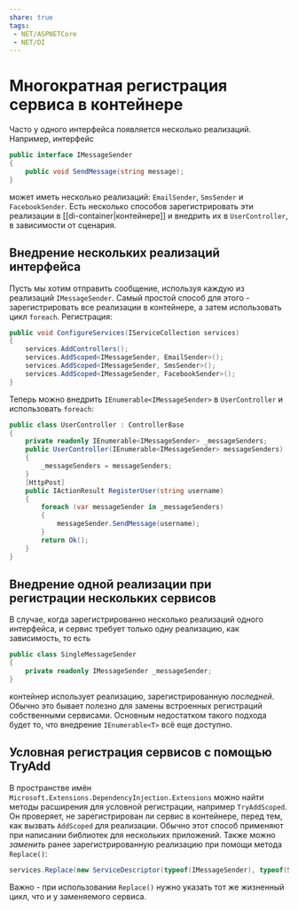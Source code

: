 ```yaml
---
share: true
tags:
 - NET/ASPNETCore
 - NET/DI
---
```

# Многократная регистрация сервиса в контейнере
Часто у одного интерфейса появляется несколько реализаций. Например, интерфейс
```csharp
public interface IMessageSender
{
	public void SendMessage(string message);
}
```
может иметь несколько реализаций: `EmailSender`, `SmsSender` и `FacebookSender`.
Есть несколько способов зарегистрировать эти реализации в [[di-container|контейнере]] и внедрить их в `UserController`, в зависимости от сценария.
## Внедрение нескольких реализаций интерфейса
Пусть мы хотим отправить сообщение, используя каждую из реализаций `IMessageSender`. Самый простой способ для этого - зарегистрировать все реализации в контейнере, а затем использовать цикл `foreach`.
Регистрация:
```csharp
public void ConfigureServices(IServiceCollection services)
{
	services.AddControllers();
	services.AddScoped<IMessageSender, EmailSender>();
	services.AddScoped<IMessageSender, SmsSender>();
	services.AddScoped<IMessageSender, FacebookSender>();
}
```
Теперь можно внедрить  `IEnumerable<IMessageSender>` в `UserController` и использовать `foreach`:
```csharp
public class UserController : ControllerBase
{
	private readonly IEnumerable<IMessageSender> _messageSenders;
	public UserController(IEnumerable<IMessageSender> messageSenders)
	{
		_messageSenders = messageSenders;
	}
	[HttpPost]
	public IActionResult RegisterUser(string username)
	{
		foreach (var messageSender in _messageSenders)
		{
			messageSender.SendMessage(username);
		}
		return Ok();
	}
}
```

## Внедрение одной реализации при регистрации нескольких сервисов
В случае, когда зарегистрированно несколько реализаций одного интерфейса, и сервис требует только одну реализацию, как зависимость, то есть
```csharp
public class SingleMessageSender
{
	private readonly IMessageSender _messageSender;
}
```
контейнер использует реализацию, зарегистрированную *последней*.
Обычно это бывает полезно для замены встроенных регистраций собственными сервисами.
Основным недостатком такого подхода будет то, что внедрение `IEnumerable<T>` всё еще доступно.
## Условная регистрация сервисов с помощью TryAdd
В пространстве имён `Microsoft.Extensions.DependencyInjection.Extensions` можно найти методы расширения для условной регистрации, например `TryAddScoped`. Он проверяет, не зарегистрирован ли сервис в контейнере, перед тем, как вызвать `AddScoped` для реализации. Обычно этот способ применяют при написании библиотек для нескольких приложений.
Также можно *заменить* ранее зарегистрированную реализацию при помощи метода `Replace()`:
```csharp
services.Replace(new ServiceDescriptor(typeof(IMessageSender), typeof(SmsSender), ServiceLifetime.Scoped));
```
Важно - при использовании `Replace()` нужно указать тот же жизненный цикл, что и у заменяемого сервиса.
